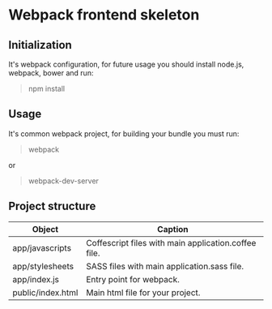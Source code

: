 # Webpack frontend skeleton

## Initialization

It's webpack configuration, for future usage you should install node.js, webpack, bower and run:

> npm install

## Usage

It's common webpack project, for building your bundle you must run:

> webpack

or

> webpack-dev-server

## Project structure

| Object            | Caption                                              |
|-------------------|------------------------------------------------------|
| app/javascripts   | Coffescript files with main application.coffee file. |
| app/stylesheets   | SASS files with main application.sass file.          |
| app/index.js      | Entry point for webpack.                             |
| public/index.html | Main html file for your project.                     |
